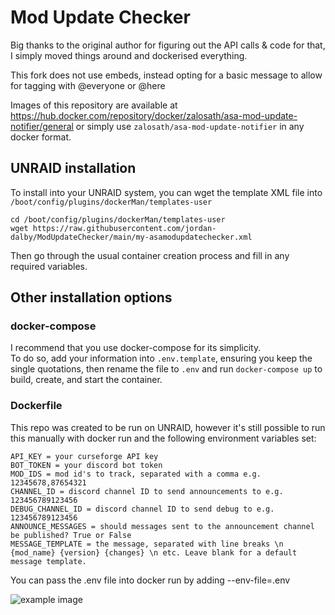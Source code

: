 # Mod Update Checker
  
Big thanks to the original author for figuring out the API calls & code for that, I simply moved things around and dockerised everything.  
  
This fork does not use embeds, instead opting for a basic message to allow for tagging with @everyone or @here  
  
Images of this repository are available at https://hub.docker.com/repository/docker/zalosath/asa-mod-update-notifier/general or simply use ```zalosath/asa-mod-update-notifier``` in any docker format.  
  
  
## UNRAID installation  
  
To install into your UNRAID system, you can wget the template XML file into ```/boot/config/plugins/dockerMan/templates-user```  
  
```
cd /boot/config/plugins/dockerMan/templates-user
wget https://raw.githubusercontent.com/jordan-dalby/ModUpdateChecker/main/my-asamodupdatechecker.xml
```  
  
Then go through the usual container creation process and fill in any required variables.  
  
## Other installation options  
  
### docker-compose  
  
I recommend that you use docker-compose for its simplicity.  
To do so, add your information into ```.env.template```, ensuring you keep the single quotations, then rename the file to ```.env``` and run ```docker-compose up``` to build, create, and start the container.  
  

### Dockerfile  
  
This repo was created to be run on UNRAID, however it's still possible to run this manually with docker run and the following environment variables set: 
``` 
API_KEY = your curseforge API key  
BOT_TOKEN = your discord bot token  
MOD_IDS = mod id's to track, separated with a comma e.g. 12345678,87654321  
CHANNEL_ID = discord channel ID to send announcements to e.g. 123456789123456  
DEBUG_CHANNEL_ID = discord channel ID to send debug to e.g. 123456789123456  
ANNOUNCE_MESSAGES = should messages sent to the announcement channel be published? True or False  
MESSAGE_TEMPLATE = the message, separated with line breaks \n {mod_name} {version} {changes} \n etc. Leave blank for a default message template.
```
  
You can pass the .env file into docker run by adding --env-file=.env  
  
![example image](https://i.imgur.com/buqdM7I.png)